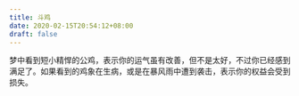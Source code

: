 ```yaml
---
title: 斗鸡
date: 2020-02-15T20:54:12+08:00
draft: false
---
```


梦中看到短小精悍的公鸡，表示你的运气虽有改善，但不是太好，不过你已经感到满足了。如果看到的鸡象在生病，或是在暴风雨中遭到袭击，表示你的权益会受到损失。